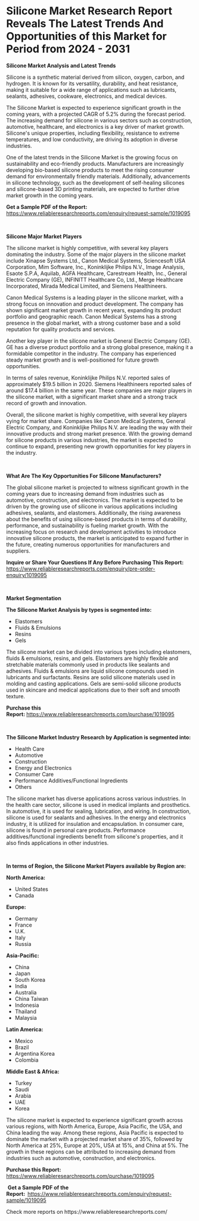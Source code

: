 <p><h1>Silicone Market Research Report Reveals The Latest Trends And Opportunities of this Market for Period from 2024 - 2031</h1></p><p><strong>Silicone Market Analysis and Latest Trends</strong></p>
<p><p>Silicone is a synthetic material derived from silicon, oxygen, carbon, and hydrogen. It is known for its versatility, durability, and heat resistance, making it suitable for a wide range of applications such as lubricants, sealants, adhesives, cookware, electronics, and medical devices.</p><p>The Silicone Market is expected to experience significant growth in the coming years, with a projected CAGR of 5.2% during the forecast period. The increasing demand for silicone in various sectors such as construction, automotive, healthcare, and electronics is a key driver of market growth. Silicone's unique properties, including flexibility, resistance to extreme temperatures, and low conductivity, are driving its adoption in diverse industries.</p><p>One of the latest trends in the Silicone Market is the growing focus on sustainability and eco-friendly products. Manufacturers are increasingly developing bio-based silicone products to meet the rising consumer demand for environmentally friendly materials. Additionally, advancements in silicone technology, such as the development of self-healing silicones and silicone-based 3D printing materials, are expected to further drive market growth in the coming years.</p></p>
<p><strong>Get a Sample PDF of the Report:&nbsp;</strong> <a href="https://www.reliableresearchreports.com/enquiry/request-sample/1019095">https://www.reliableresearchreports.com/enquiry/request-sample/1019095</a></p>
<p>&nbsp;</p>
<p><strong>Silicone Major Market Players</strong></p>
<p><p>The silicone market is highly competitive, with several key players dominating the industry. Some of the major players in the silicone market include Xinapse Systems Ltd., Canon Medical Systems, Sciencesoft USA Corporation, Mim Software, Inc., Koninklijke Philips N.V., Image Analysis, Esaote S.P.A, Aquilab, AGFA Healthcare, Carestream Health, Inc., General Electric Company (GE), INFINITT Healthcare Co, Ltd., Merge Healthcare Incorporated, Mirada Medical Limited, and Siemens Healthineers.</p><p>Canon Medical Systems is a leading player in the silicone market, with a strong focus on innovation and product development. The company has shown significant market growth in recent years, expanding its product portfolio and geographic reach. Canon Medical Systems has a strong presence in the global market, with a strong customer base and a solid reputation for quality products and services.</p><p>Another key player in the silicone market is General Electric Company (GE). GE has a diverse product portfolio and a strong global presence, making it a formidable competitor in the industry. The company has experienced steady market growth and is well-positioned for future growth opportunities.</p><p>In terms of sales revenue, Koninklijke Philips N.V. reported sales of approximately $19.5 billion in 2020. Siemens Healthineers reported sales of around $17.4 billion in the same year. These companies are major players in the silicone market, with a significant market share and a strong track record of growth and innovation.</p><p>Overall, the silicone market is highly competitive, with several key players vying for market share. Companies like Canon Medical Systems, General Electric Company, and Koninklijke Philips N.V. are leading the way with their innovative products and strong market presence. With the growing demand for silicone products in various industries, the market is expected to continue to expand, presenting new growth opportunities for key players in the industry.</p></p>
<p>&nbsp;</p>
<p><strong>What Are The Key Opportunities For Silicone Manufacturers?</strong></p>
<p><p>The global silicone market is projected to witness significant growth in the coming years due to increasing demand from industries such as automotive, construction, and electronics. The market is expected to be driven by the growing use of silicone in various applications including adhesives, sealants, and elastomers. Additionally, the rising awareness about the benefits of using silicone-based products in terms of durability, performance, and sustainability is fueling market growth. With the increasing focus on research and development activities to introduce innovative silicone products, the market is anticipated to expand further in the future, creating numerous opportunities for manufacturers and suppliers.</p></p>
<p><strong>Inquire or Share Your Questions If Any Before Purchasing This Report:</strong> <a href="https://www.reliableresearchreports.com/enquiry/pre-order-enquiry/1019095">https://www.reliableresearchreports.com/enquiry/pre-order-enquiry/1019095</a></p>
<p>&nbsp;</p>
<p><strong>Market Segmentation</strong></p>
<p><strong>The Silicone Market Analysis by types is segmented into:</strong></p>
<p><ul><li>Elastomers</li><li>Fluids & Emulsions</li><li>Resins</li><li>Gels</li></ul></p>
<p><p>The silicone market can be divided into various types including elastomers, fluids & emulsions, resins, and gels. Elastomers are highly flexible and stretchable materials commonly used in products like sealants and adhesives. Fluids & emulsions are liquid silicone compounds used in lubricants and surfactants. Resins are solid silicone materials used in molding and casting applications. Gels are semi-solid silicone products used in skincare and medical applications due to their soft and smooth texture.</p></p>
<p><strong>Purchase this Report:&nbsp;</strong><a href="https://www.reliableresearchreports.com/purchase/1019095">https://www.reliableresearchreports.com/purchase/1019095</a></p>
<p>&nbsp;</p>
<p><strong>The Silicone Market Industry Research by Application is segmented into:</strong></p>
<p><ul><li>Health Care</li><li>Automotive</li><li>Construction</li><li>Energy and Electronics</li><li>Consumer Care</li><li>Performance Additives/Functional Ingredients</li><li>Others</li></ul></p>
<p><p>The silicone market has diverse applications across various industries. In the health care sector, silicone is used in medical implants and prosthetics. In automotive, it is used for sealing, lubrication, and wiring. In construction, silicone is used for sealants and adhesives. In the energy and electronics industry, it is utilized for insulation and encapsulation. In consumer care, silicone is found in personal care products. Performance additives/functional ingredients benefit from silicone's properties, and it also finds applications in other industries.</p></p>
<p>&nbsp;</p>
<p><strong>In terms of Region, the Silicone Market Players available by Region are:</strong></p>
<p>
    <p> <strong> North America: </strong>
        <ul>
            <li>United States</li>
            <li>Canada</li>
        </ul>
        </p> 
    <p> <strong> Europe: </strong>
        <ul>
            <li>Germany</li>
            <li>France</li>
            <li>U.K.</li>
            <li>Italy</li>
            <li>Russia</li>
        </ul>
        </p> 
    <p> <strong> Asia-Pacific: </strong>
        <ul>
            <li>China</li>
            <li>Japan</li>
            <li>South Korea</li>
            <li>India</li>
            <li>Australia</li>
            <li>China Taiwan</li>
            <li>Indonesia</li>
            <li>Thailand</li>
            <li>Malaysia</li>
        </ul>
        </p> 
    <p> <strong> Latin America: </strong>
        <ul>
            <li>Mexico</li>
            <li>Brazil</li>
            <li>Argentina Korea</li>
            <li>Colombia</li>
        </ul>
        </p> 
    <p> <strong> Middle East & Africa: </strong>
        <ul>
            <li>Turkey</li>
            <li>Saudi</li>
            <li>Arabia</li>
            <li>UAE</li>
            <li>Korea</li>
        </ul>
    </p>
    </p>
<p><p>The silicone market is expected to experience significant growth across various regions, with North America, Europe, Asia Pacific, the USA, and China leading the way. Among these regions, Asia Pacific is expected to dominate the market with a projected market share of 35%, followed by North America at 25%, Europe at 20%, USA at 15%, and China at 5%. The growth in these regions can be attributed to increasing demand from industries such as automotive, construction, and electronics.</p></p>
<p><strong>Purchase this Report: </strong><a href="https://www.reliableresearchreports.com/purchase/1019095">https://www.reliableresearchreports.com/purchase/1019095</a></p>
<p>&nbsp;<strong>Get a Sample PDF of the Report:&nbsp;&nbsp;</strong><a href="https://www.reliableresearchreports.com/enquiry/request-sample/1019095">https://www.reliableresearchreports.com/enquiry/request-sample/1019095</a></p>
<p><strong></strong></p>
<p>Check more reports on https://www.reliableresearchreports.com/</p>